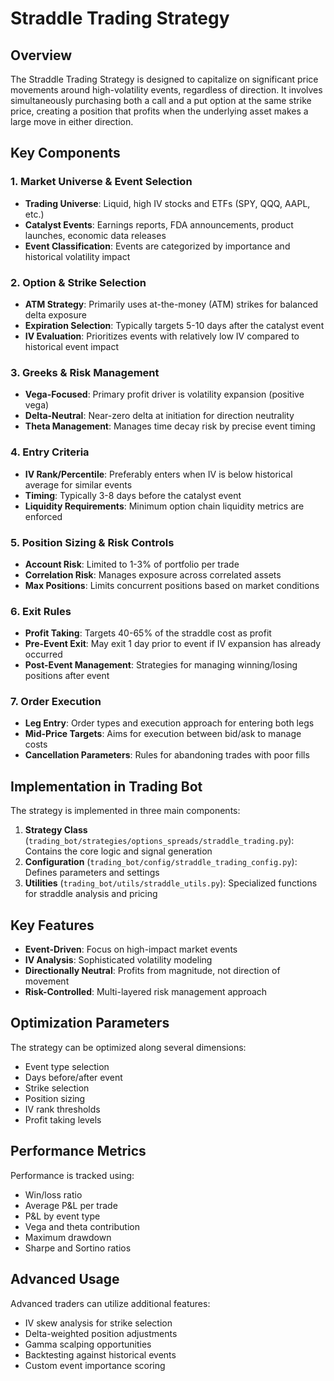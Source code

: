 # Straddle Trading Strategy

## Overview
The Straddle Trading Strategy is designed to capitalize on significant price movements around high-volatility events, regardless of direction. It involves simultaneously purchasing both a call and a put option at the same strike price, creating a position that profits when the underlying asset makes a large move in either direction.

## Key Components

### 1. Market Universe & Event Selection
- **Trading Universe**: Liquid, high IV stocks and ETFs (SPY, QQQ, AAPL, etc.)
- **Catalyst Events**: Earnings reports, FDA announcements, product launches, economic data releases
- **Event Classification**: Events are categorized by importance and historical volatility impact

### 2. Option & Strike Selection
- **ATM Strategy**: Primarily uses at-the-money (ATM) strikes for balanced delta exposure
- **Expiration Selection**: Typically targets 5-10 days after the catalyst event
- **IV Evaluation**: Prioritizes events with relatively low IV compared to historical event impact

### 3. Greeks & Risk Management
- **Vega-Focused**: Primary profit driver is volatility expansion (positive vega)
- **Delta-Neutral**: Near-zero delta at initiation for direction neutrality
- **Theta Management**: Manages time decay risk by precise event timing

### 4. Entry Criteria
- **IV Rank/Percentile**: Preferably enters when IV is below historical average for similar events
- **Timing**: Typically 3-8 days before the catalyst event
- **Liquidity Requirements**: Minimum option chain liquidity metrics are enforced

### 5. Position Sizing & Risk Controls
- **Account Risk**: Limited to 1-3% of portfolio per trade
- **Correlation Risk**: Manages exposure across correlated assets
- **Max Positions**: Limits concurrent positions based on market conditions

### 6. Exit Rules
- **Profit Taking**: Targets 40-65% of the straddle cost as profit
- **Pre-Event Exit**: May exit 1 day prior to event if IV expansion has already occurred
- **Post-Event Management**: Strategies for managing winning/losing positions after event

### 7. Order Execution
- **Leg Entry**: Order types and execution approach for entering both legs
- **Mid-Price Targets**: Aims for execution between bid/ask to manage costs
- **Cancellation Parameters**: Rules for abandoning trades with poor fills

## Implementation in Trading Bot

The strategy is implemented in three main components:

1. **Strategy Class** (`trading_bot/strategies/options_spreads/straddle_trading.py`): Contains the core logic and signal generation
2. **Configuration** (`trading_bot/config/straddle_trading_config.py`): Defines parameters and settings
3. **Utilities** (`trading_bot/utils/straddle_utils.py`): Specialized functions for straddle analysis and pricing

## Key Features

- **Event-Driven**: Focus on high-impact market events
- **IV Analysis**: Sophisticated volatility modeling
- **Directionally Neutral**: Profits from magnitude, not direction of movement
- **Risk-Controlled**: Multi-layered risk management approach

## Optimization Parameters

The strategy can be optimized along several dimensions:

- Event type selection
- Days before/after event
- Strike selection
- Position sizing
- IV rank thresholds
- Profit taking levels

## Performance Metrics

Performance is tracked using:

- Win/loss ratio
- Average P&L per trade
- P&L by event type
- Vega and theta contribution
- Maximum drawdown
- Sharpe and Sortino ratios

## Advanced Usage

Advanced traders can utilize additional features:

- IV skew analysis for strike selection
- Delta-weighted position adjustments
- Gamma scalping opportunities
- Backtesting against historical events
- Custom event importance scoring 